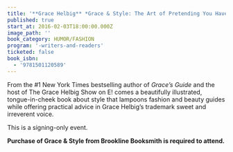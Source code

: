```yaml
---
title: '**Grace Helbig** *Grace & Style: The Art of Pretending You Have It*'
published: true
start_at: 2016-02-03T18:00:00.000Z
image_path: ''
book_category: HUMOR/FASHION
program: '-writers-and-readers'
ticketed: false
book_isbn:
  - '9781501120589'
---
```


From the #1 New York Times bestselling author of *Grace’s Guide* and the host of The Grace Helbig Show on E! comes a beautifully illustrated, tongue-in-cheek book about style that lampoons fashion and beauty guides while offering practical advice in Grace Helbig’s trademark sweet and irreverent voice.

This is a signing-only event.

**Purchase of Grace & Style from Brookline Booksmith is required to attend.**